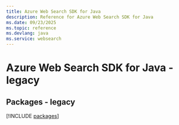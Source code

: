 ```yaml
---
title: Azure Web Search SDK for Java
description: Reference for Azure Web Search SDK for Java
ms.date: 09/23/2025
ms.topic: reference
ms.devlang: java
ms.service: websearch
---
```

# Azure Web Search SDK for Java - legacy
## Packages - legacy
[!INCLUDE [packages](web-search-index.md)]